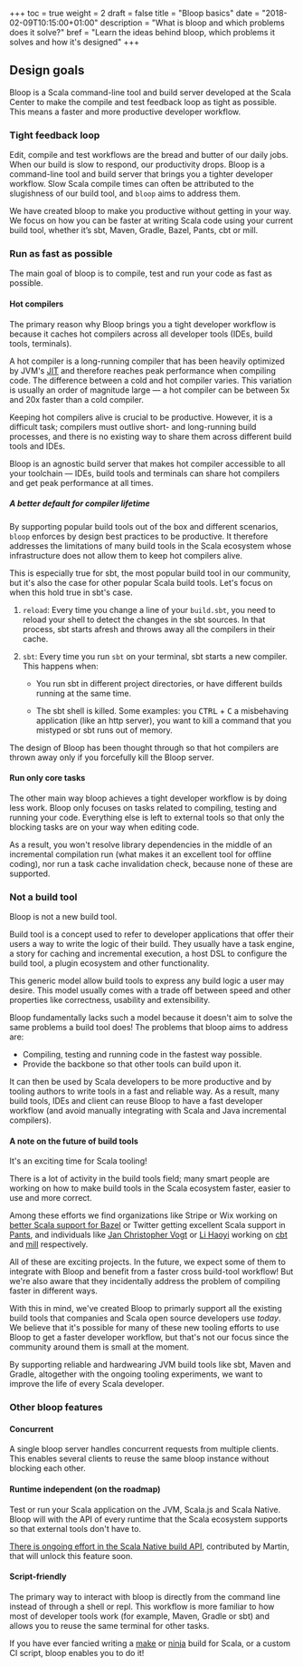 +++
toc = true
weight = 2
draft = false
title = "Bloop basics"
date = "2018-02-09T10:15:00+01:00"
description = "What is bloop and which problems does it solve?"
bref = "Learn the ideas behind bloop, which problems it solves and how it's designed"
+++

## Design goals

Bloop is a Scala command-line tool and build server developed at the Scala
Center to make the compile and test feedback loop as tight as possible. This
means a faster and more productive developer workflow.

### Tight feedback loop

Edit, compile and test workflows are the bread and butter of our daily jobs.
When our build is slow to respond, our productivity drops. Bloop is a
command-line tool and build server that brings you a tighter developer
workflow. Slow Scala compile times can often be attributed to the slugishness
of our build tool, and `bloop` aims to address them.

We have created bloop to make you productive without getting in your way. We
focus on how you can be faster at writing Scala code using your current build
tool, whether it’s sbt, Maven, Gradle, Bazel, Pants, cbt or mill.

### Run as fast as possible

The main goal of bloop is to compile, test and run your code as fast as possible.

#### Hot compilers

The primary reason why Bloop brings you a tight developer workflow is because
it caches hot compilers across all developer tools (IDEs, build tools,
terminals).

A hot compiler is a long-running compiler that has been heavily optimized by
JVM's [JIT](https://en.wikipedia.org/wiki/Just-in-time_compilation) and
therefore reaches peak performance when compiling code. The difference
between a cold and hot compiler varies. This variation is usually an order of
magnitude large — a hot compiler can be between 5x and 20x faster than a cold
compiler.

Keeping hot compilers alive is crucial to be productive. However, it is a
difficult task; compilers must outlive short- and long-running build
processes, and there is no existing way to share them across different build
tools and IDEs.

Bloop is an agnostic build server that makes hot compiler accessible to all
your toolchain — IDEs, build tools and terminals can share hot compilers and
get peak performance at all times.

##### A better default for compiler lifetime

By supporting popular build tools out of the box and different scenarios,
`bloop` enforces by design best practices to be productive. It therefore
addresses the limitations of many build tools in the Scala ecosystem whose
infrastructure does not allow them to keep hot compilers alive.

This is especially true for sbt, the most popular build tool in our
community, but it's also the case for other popular Scala build tools. Let's
focus on when this hold true in sbt's case.

1. `reload`: Every time you change a line of your `build.sbt`, you need to
   reload your shell to detect the changes in the sbt sources. In that process,
   sbt starts afresh and throws away all the compilers in their cache.

2. `sbt`: Every time you run `sbt` on your terminal, sbt starts a new
    compiler. This happens when:

    * You run sbt in different project directories, or have different
    builds running at the same time.

    * The sbt shell is killed. Some examples: you <kbd>CTRL</kbd> +
    <kbd>C</kbd> a misbehaving application (like an http server), you want to
    kill a command that you mistyped or sbt runs out of memory.

The design of Bloop has been thought through so that hot compilers are thrown
away only if you forcefully kill the Bloop server.

#### Run only core tasks

The other main way bloop achieves a tight developer workflow is by doing less
work. Bloop only focuses on tasks related to compiling, testing and running
your code. Everything else is left to external tools so that only the
blocking tasks are on your way when editing code.

As a result, you won't resolve library dependencies in the middle of an
incremental compilation run (what makes it an excellent tool for offline
coding), nor run a task cache invalidation check, because none of these are
supported.

### Not a build tool

Bloop is not a new build tool.

Build tool is a concept used to refer to developer applications that offer
their users a way to write the logic of their build. They usually have a task
engine, a story for caching and incremental execution, a host DSL to
configure the build tool, a plugin ecosystem and other functionality.

This generic model allow build tools to express any build logic a user may
desire. This model usually comes with a trade off between speed and other
properties like correctness, usability and extensibility.

Bloop fundamentally lacks such a model because it doesn't aim to solve the
same problems a build tool does! The problems that bloop aims to address are:

* Compiling, testing and running code in the fastest way possible.
* Provide the backbone so that other tools can build upon it.

It can then be used by Scala developers to be more productive and by tooling
authors to write tools in a fast and reliable way. As a result, many build
tools, IDEs and client can reuse Bloop to have a fast developer workflow (and
avoid manually integrating with Scala and Java incremental compilers).

#### A note on the future of build tools

It's an exciting time for Scala tooling!

There is a lot of activity in the build tools field; many smart
people are working on how to make build tools in the Scala ecosystem faster,
easier to use and more correct.

Among these efforts we find organizations like Stripe or Wix working on
[better Scala support for Bazel](scala-bazel) or Twitter getting excellent
Scala support in [Pants](pants), and individuals like [Jan Christopher
Vogt](@cvogt) or [Li Haoyi](lihaoyi) working on [cbt] and [mill]
respectively.

All of these are exciting projects. In the future, we expect some of them to
integrate with Bloop and benefit from a faster cross build-tool workflow! But
we're also aware that they incidentally address the problem of compiling
faster in different ways.

With this in mind, we've created Bloop to primarly support all the existing
build tools that companies and Scala open source developers use *today*. We
believe that it's possible for many of these new tooling efforts to use Bloop
to get a faster developer workflow, but that's not our focus since the
community around them is small at the moment.

By supporting reliable and hardwearing JVM build tools like sbt, Maven and
Gradle, altogether with the ongoing tooling experiments, we want to improve
the life of every Scala developer.

### Other bloop features

#### Concurrent

A single bloop server handles concurrent requests from multiple clients. This
enables several clients to reuse the same bloop instance without blocking
each other.

#### Runtime independent (on the roadmap)

Test or run your Scala application on the JVM, Scala.js and Scala Native.
Bloop will with the API of every runtime that the Scala ecosystem supports so
that external tools don't have to.

[There is ongoing effort in the Scala Native build API](), contributed by
Martin, that will unlock this feature soon.

#### Script-friendly

The primary way to interact with bloop is directly from the command line
instead of through a shell or repl. This workflow is more familiar to how
most of developer tools work (for example, Maven, Gradle or sbt) and allows
you to reuse the same terminal for other tasks.

If you have ever fancied writing a [make] or [ninja] build for Scala, or a custom CI script, bloop enables you to do it!

[scala/scala]: https://github.com/scala/scala
[sbt/zinc]: https://github.com/sbt/zinc
[@cvogt]: https://github.com/cvogt
[@lihaoyi]: https://github.com/lihaoyi
[pants]: https://github.com/pantsbuild/pants
[scala-bazel]: https://github.com/bazelbuild/rules_scala
[cbt]: https://github.com/cvogt/cbt
[mill]: https://github.com/lihaoyi/mill
[make]: https://www.gnu.org/software/make/
[ninja]: https://ninja-build.org/